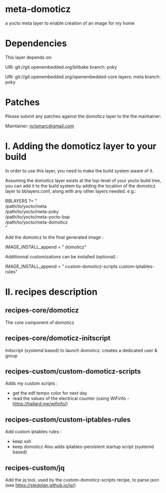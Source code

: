 # meta-domoticz
a yocto meta layer to enable creation of an image for my home


# Dependencies

This layer depends on:

  URI: git://git.openembedded.org/bitbake
  branch: poky

  URI: git://git.openembedded.org/openembedded-core
  layers: meta
  branch: poky


# Patches

Please submit any patches against the domoticz layer to the
the maintainer:

Maintainer: <nclsmarc@gmail.com>


# I. Adding the domoticz layer to your build

In order to use this layer, you need to make the build system aware of
it.

Assuming the domoticz layer exists at the top-level of your
yocto build tree, you can add it to the build system by adding the
location of the domoticz layer to bblayers.conf, along with any
other layers needed. e.g.:

  BBLAYERS ?= " \
    /path/to/yocto/meta \
    /path/to/yocto/meta-poky \
    /path/to/yocto/meta-yocto-bsp \
    /path/to/yocto/meta-domoticz \
    "

Add the domoticz to the final generated image :

  IMAGE_INSTALL_append = " domoticz"

Additionnal customizations can be installed (optional) :

  IMAGE_INSTALL_append = " custom-domoticz-scripts custom-iptables-rules"


# II. recipes description 

## recipes-core/domoticz

  The core component of domoticz

## recipes-core/domoticz-initscript

  Initscript (systemd based) to launch domoticz.
  creates a dedicated user & group 

## recipes-custom/custom-domoticz-scripts

  Adds my custom scripts : 
  - get the edf tempo color for next day
  - read the values of the electrical counter (using WiFinfo - https://hallard.me/wifinfo/)

## recipes-custom/custom-iptables-rules

  Add custom iptables rules :
  - keep ssh
  - keep domoticz
  Also adds iptables-persistent startup script (systemd based)

## recipes-custom/jq

  Add the jq tool, used by the custom-domoticz-scripts recipe, to parse json (see https://stedolan.github.io/jq/)

